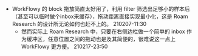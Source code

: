 - WorkFlowy 的 block 拖放简直太好用了，利用 filter 筛选出足够小的样本后（甚至可以临时做个inbox来缓存），拖动距离直接实现最小化，这是 Roam Research 的设计所无论如何也赶不上的。
210207-11:30
    - 然而实际上 Roam Research 中，只要在右侧边栏做一个简单的 inbox 作为缓冲区，任意位置之间的拖动也是及其简便的，很难说这一点上 WorkFlowy 更方便。
210217-23:50
